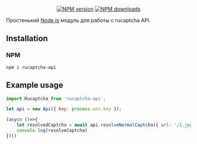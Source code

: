 <p align="center">
<a href="https://www.npmjs.com/package/rucaptcha-api"><img src="https://img.shields.io/npm/v/rucaptcha-api.svg?style=flat-square" alt="NPM version"></a>
<a href="https://www.npmjs.com/package/rucaptcha-api"><img src="https://img.shields.io/npm/dt/rucaptcha-api.svg?style=flat-square" alt="NPM downloads"></a>
</p>

Простенький [Node.js](https://nodejs.org) модуль для работы с rucaptcha API.

## Installation

### NPM
```
npm i rucaptcha-api
```

## Example usage
```js
import Rucaptcha from 'rucaptcha-api';

let api = new Api({ key: process.env.key });

(asycn ()=>{
    let resolvedCaptcha = await api.resolveNormalCaptcha({ url: '/1.jpg' });
    console.log(resolveCaptcha)
})()

```